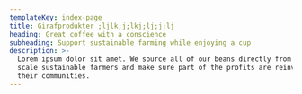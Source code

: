 ```yaml
---
templateKey: index-page
title: Girafprodukter ;ljlk;j;lkj;lj;j;lj
heading: Great coffee with a conscience
subheading: Support sustainable farming while enjoying a cup
description: >-
  Lorem ipsum dolor sit amet. We source all of our beans directly from small
  scale sustainable farmers and make sure part of the profits are reinvested in
  their communities.
---
```


